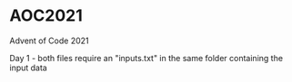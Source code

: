 # AOC2021
Advent of Code 2021

Day 1 - both files require an "inputs.txt" in the same folder containing the input data

